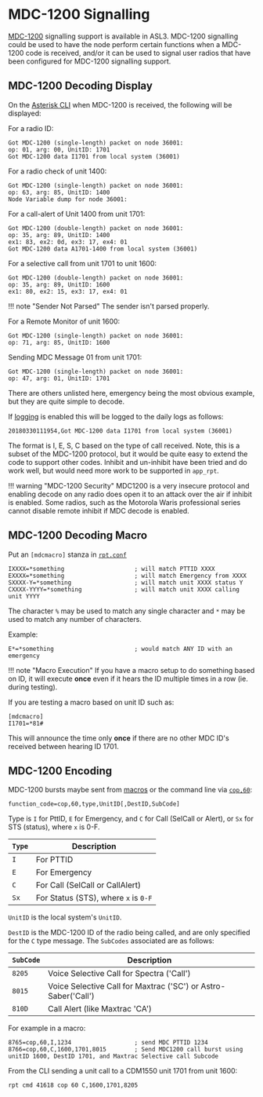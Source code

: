 # MDC-1200 Signalling
[MDC-1200](https://en.wikipedia.org/wiki/MDC-1200) signalling support is available in ASL3. MDC-1200 signalling could be used to have the node perform certain functions when a MDC-1200 code is received, and/or it can be used to signal user radios that have been configured for MDC-1200 signalling support.

## MDC-1200 Decoding Display
On the [Asterisk CLI](../user-guide/menu.md#asterisk-cli) when MDC-1200 is received, the following will be displayed:

For a radio ID:

```
Got MDC-1200 (single-length) packet on node 36001:
op: 01, arg: 00, UnitID: 1701
Got MDC-1200 data I1701 from local system (36001)
```

For a radio check of unit 1400:

```
Got MDC-1200 (single-length) packet on node 36001:
op: 63, arg: 85, UnitID: 1400
Node Variable dump for node 36001:
```

For a call-alert of Unit 1400 from unit 1701:

```
Got MDC-1200 (double-length) packet on node 36001:
op: 35, arg: 89, UnitID: 1400
ex1: 83, ex2: 0d, ex3: 17, ex4: 01
Got MDC-1200 data A1701-1400 from local system (36001)
```

For a selective call from unit 1701 to unit 1600:

```
Got MDC-1200 (double-length) packet on node 36001:
op: 35, arg: 89, UnitID: 1600
ex1: 80, ex2: 15, ex3: 17, ex4: 01
```

!!! note "Sender Not Parsed"
    The sender isn't parsed properly.

For a Remote Monitor of unit 1600:

```
Got MDC-1200 (single-length) packet on node 36001:
op: 71, arg: 85, UnitID: 1600
```

Sending MDC Message 01 from unit 1701:

```
Got MDC-1200 (single-length) packet on node 36001:
op: 47, arg: 01, UnitID: 1701
```

There are others unlisted here, emergency being the most obvious example, but they are quite simple to decode.

If [logging](./archivedir.md) is enabled this will be logged to the daily logs as follows:

```
20180330111954,Got MDC-1200 data I1701 from local system (36001)
```

The format is I, E, S, C based on the type of call received.  Note, this is a subset of the MDC-1200 protocol, but it would be quite easy to extend the code to support other codes. Inhibit and un-inhibit have been tried and do work well, but would need more work to be supported in `app_rpt`.  

!!! warning "MDC-1200 Security"
    MDC1200 is a very insecure protocol and enabling decode on any radio does open it to an attack over the air if inhibit is enabled. Some radios, such as the Motorola Waris professional series cannot disable remote inhibit if MDC decode is enabled. 

## MDC-1200 Decoding Macro
Put an `[mdcmacro]` stanza in [`rpt.conf`](../config/rpt_conf.md)

```
IXXXX=*something                    ; will match PTTID XXXX
EXXXX=*something                    ; will match Emergency from XXXX
SXXXX-Y=*something                  ; will match unit XXXX status Y
CXXXX-YYYY=*something               ; will match unit XXXX calling unit YYYY
```

The character `%` may be used to match any single character and `*` may be used to match any number of characters. 

Example:

```
E*=*something                       ; would match ANY ID with an emergency
```

!!! note "Macro Execution"
    If you have a macro setup to do something based on ID, it will execute **once** even if it hears the ID multiple times in a row (ie. during testing). 
    
If you are testing a macro based on unit ID such as:

```
[mdcmacro]
I1701=*81#
```

This will announce the time only **once** if there are no other MDC ID's received between hearing ID 1701.

## MDC-1200 Encoding
MDC-1200 bursts maybe sent from [macros](./macros.md) or the command line via [`cop,60`](../config/rpt_conf.md#cop-commands):

```
function_code=cop,60,type,UnitID[,DestID,SubCode]
```

Type is `I` for PttID, `E` for Emergency, and `C` for Call (SelCall or Alert), or `Sx` for STS (status), where `x` is 0-F.

`Type`|Description
------|-----------
`I`|For PTTID
`E`|For Emergency
`C`|For Call (SelCall or CallAlert)
`Sx`|For Status (STS), where `x` is `0-F`

`UnitID` is the local system's `UnitID`.

`DestID` is the MDC-1200 ID of the radio being called, and are only specified for the `C` type message. The `SubCodes` associated are as follows:

`SubCode`|Description
---------|-----------
`8205`|Voice Selective Call for Spectra ('Call')
`8015`|Voice Selective Call for Maxtrac ('SC') or Astro-Saber('Call')
`810D`|Call Alert (like Maxtrac 'CA')

For example in a macro:

```
8765=cop,60,I,1234                  ; send MDC PTTID 1234
8766=cop,60,C,1600,1701,8015        ; Send MDC1200 call burst using unitID 1600, DestID 1701, and Maxtrac Selective call Subcode
```

From the CLI sending a unit call to a CDM1550 unit 1701 from unit 1600:

```
rpt cmd 41618 cop 60 C,1600,1701,8205
```